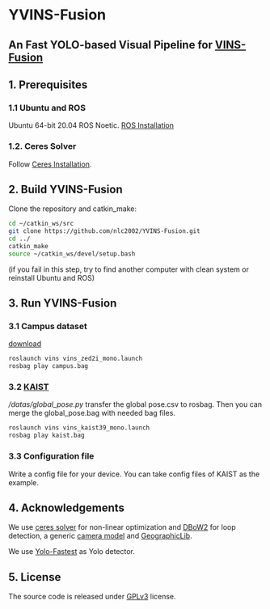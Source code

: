 # YVINS-Fusion

## An Fast YOLO-based Visual Pipeline for [VINS-Fusion](https://github.com/HKUST-Aerial-Robotics/VINS-Fusion)

## 1. Prerequisites

### 1.1 **Ubuntu** and **ROS**

Ubuntu 64-bit 20.04
ROS Noetic. [ROS Installation](http://wiki.ros.org/ROS/Installation)

### 1.2. **Ceres Solver**

Follow [Ceres Installation](http://ceres-solver.org/installation.html).

## 2. Build YVINS-Fusion

Clone the repository and catkin_make:

```bash
cd ~/catkin_ws/src
git clone https://github.com/nlc2002/YVINS-Fusion.git
cd ../
catkin_make
source ~/catkin_ws/devel/setup.bash
```

(if you fail in this step, try to find another computer with clean system or reinstall Ubuntu and ROS)

## 3. Run YVINS-Fusion

### 3.1 Campus dataset 

[download](https://cloud.tsinghua.edu.cn/f/c93294680f2544b0a094/?dl=1)

```bash
roslaunch vins vins_zed2i_mono.launch 
rosbag play campus.bag
```

### 3.2 [KAIST](https://sites.google.com/view/complex-urban-dataset)

*/datas/global_pose.py* transfer the global pose.csv to rosbag. Then you can merge the global_pose.bag with needed bag files.

```bash
roslaunch vins vins_kaist39_mono.launch 
rosbag play kaist.bag
```

### 3.3 Configuration file

Write a config file for your device. You can take config files of KAIST as the example. 

## 4. Acknowledgements

We use [ceres solver](http://ceres-solver.org/) for non-linear optimization and [DBoW2](https://github.com/dorian3d/DBoW2) for loop detection, a generic [camera model](https://github.com/hengli/camodocal) and [GeographicLib](https://geographiclib.sourceforge.io/).

We use [Yolo-Fastest](https://github.com/dog-qiuqiu/Yolo-Fastest/tree/v.1.1.0) as Yolo detector.

## 5. License

The source code is released under [GPLv3](http://www.gnu.org/licenses/) license.
